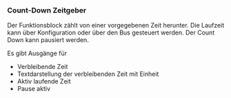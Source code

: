 ﻿### Count-Down Zeitgeber

Der Funktionsblock zählt von einer vorgegebenen Zeit herunter.
Die Laufzeit kann über Konfiguration oder über den Bus gesteuert werden.
Der Count Down kann pausiert werden.

Es gibt Ausgänge für

 - Verbleibende Zeit
 - Textdarstellung der verbleibenden Zeit mit Einheit
 - Aktiv laufende Zeit
 - Pause aktiv


